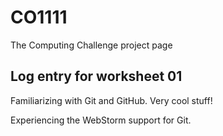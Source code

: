 # CO1111
The Computing Challenge project page

## Log entry for worksheet 01
Familiarizing with Git and GitHub. Very cool stuff!

Experiencing the WebStorm support for Git.